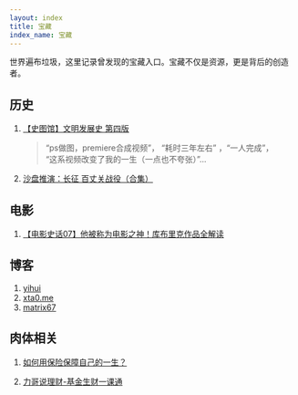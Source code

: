 ```yaml
---
layout: index
title: 宝藏
index_name: 宝藏
---
```


<style type="text/css">
.contentpanel h2 {
    color: #333;
}
</style>

世界遍布垃圾，这里记录曾发现的宝藏入口。宝藏不仅是资源，更是背后的创造者。

## 历史

1. [【史图馆】文明发展史 第四版](https://www.bilibili.com/video/BV1vb41127Bp/)
   
   > “ps做图，premiere合成视频”， “耗时三年左右” ，“一人完成”，  
   “这系视频改变了我的一生（一点也不夸张）”...

2. [沙盘推演：长征 百丈关战役（合集）](https://www.bilibili.com/video/BV1ip4y1p7TE) 

## 电影

1. [【电影史话07】他被称为电影之神！库布里克作品全解读](https://www.bilibili.com/video/BV1Ly4y1U7Ji)

## 博客

1. [yihui](https://yihui.org/)
2. [xta0.me](https://xta0.me/)
3. [matrix67](http://www.matrix67.com)

## 肉体相关

1. [如何用保险保障自己的一生？](https://www.zhihu.com/question/22316395/answer/100909780)

2. [力哥说理财-基金生财一课通](https://www.bilibili.com/video/BV1aJ411P7km)
